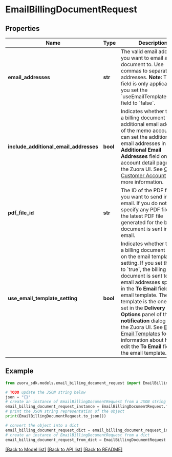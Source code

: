 # EmailBillingDocumentRequest


## Properties

Name | Type | Description | Notes
------------ | ------------- | ------------- | -------------
**email_addresses** | **str** | The valid email addresses you want to email a billing document to. Use commas to separate email addresses.  **Note:** This field is only applicable if you set the &#x60;useEmailTemplateSetting&#x60; field to &#x60;false&#x60;.  | [optional] 
**include_additional_email_addresses** | **bool** | Indicates whether to send a billing document to the additional email addresses of the memo account.    You can set the additional email addresses in the **Additional Email Addresses** field on the account detail page from the Zuora UI. See [Create a Customer Account](https://knowledgecenter.zuora.com/BC_Subscription_Management/Customer_Accounts/B_Create_a_Customer_Account#section_2) for more information.  | [optional] [default to False]
**pdf_file_id** | **str** | The ID of the PDF file that you want to send in the email.   If you do not specify any PDF file ID, the latest PDF file generated for the billing document is sent in the email.  | [optional] 
**use_email_template_setting** | **bool** | Indicates whether to email a billing document based on the email template setting.   If you set this field to &#x60;true&#x60;, the billing document is sent to the email addresses specified in the **To Email** field of the email template. The email template is the one you set in the **Delivery Options** panel of the **Edit notification** dialog from the Zuora UI. See [Edit Email Templates](https://knowledgecenter.zuora.com/CF_Users_and_Administrators/Notifications/Create_Email_Templates) for more information about how to edit the **To Email** field in the email template.  | [optional] [default to False]

## Example

```python
from zuora_sdk.models.email_billing_document_request import EmailBillingDocumentRequest

# TODO update the JSON string below
json = "{}"
# create an instance of EmailBillingDocumentRequest from a JSON string
email_billing_document_request_instance = EmailBillingDocumentRequest.from_json(json)
# print the JSON string representation of the object
print(EmailBillingDocumentRequest.to_json())

# convert the object into a dict
email_billing_document_request_dict = email_billing_document_request_instance.to_dict()
# create an instance of EmailBillingDocumentRequest from a dict
email_billing_document_request_from_dict = EmailBillingDocumentRequest.from_dict(email_billing_document_request_dict)
```
[[Back to Model list]](../README.md#documentation-for-models) [[Back to API list]](../README.md#documentation-for-api-endpoints) [[Back to README]](../README.md)


